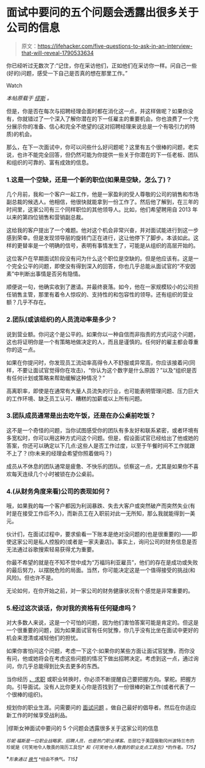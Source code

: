# 面试中要问的五个问题会透露出很多关于公司的信息

> 原文：<https://lifehacker.com/five-questions-to-ask-in-an-interview-that-will-reveal-1790533634>

你已经听过无数次了:“记住，你在采访他们，正如他们在采访你一样。问自己一些(好的)问题，感受一下自己是否真的想在那里工作。”

Watch

*本帖原载于* [*缪斯*](https://www.themuse.com/advice/5-questions-to-ask-in-an-interview-thatll-reveal-a-lot-about-the-company-1) *。*

但是，你是否在每次与招聘经理会面时都在消化这一点，并这样做呢？如果你没有，你就错过了一个深入了解你潜在的下一任雇主的重要机会。你也浪费了一个充分展示你的准备、信心和完全不绝望的(这对招聘经理来说总是一个有吸引力的特质)的机会。

那么，在下一次面试中，你可以问些什么好问题呢？这里有五个很棒的问题，老实说，也许不能完全回答，但仍然可能为你提供一些关于你潜在的下一任老板、团队和组织的可靠的、富有成效的信息。

### 1.这是一个空缺，还是一个新的职位(如果是空缺，怎么了)？

几个月前，我和一个客户一起工作，他是一家盈利的受人尊敬的公司的销售和市场副总裁的候选人。他相信，他很快就能拿到一份工作了。然后他了解到，在三年的时间里，这家公司有三个同样职位的其他领导人。比如，他们希望聘用自 2013 年以来的第四位销售和营销副总裁。

这给我的客户提出了一个难题。他对这个机会非常兴奋，并对面试能进行到这一步感到荣幸。但是发现领导层的旋转门正在进行，这让他停下了脚步。本该如此。这样的更替率是一个明确的信号，表明有事情发生了，可能是从组织的高层开始的。

这位客户在早期面试阶段没有问为什么这个职位是空缺的。但是他应该有。这是一个完全公平的问题，即使没有得到深入的回答，你也几乎总能从面试官的“不安因素”中判断出事情是否另有隐情。

顺便说一句，他确实收到了邀请。并最终衰落。如今，他在一家规模较小的公司担任销售主管，那里有着令人惊叹的、支持性的和包容性的领导。还有组织的营业额？几乎不存在。

### 2.团队(或该组织)的人员流动率是多少？

说到营业额。你问这个是公平的。如果你以一种自信而非指责的方式问这个问题，这也将证明你是一个有策略地做决定的人，而且是谨慎的。任何好的雇主都会尊重你的这一点。

如果在你提问时，你发现员工流动率高得令人不舒服或异常高，你应该接着问(同样，不要让面试官觉得你在攻击)，“你认为这个数字是什么原因？”以及“组织是否有任何计划或策略来帮助缓解这种情况？”

高离职率，即使是在通常有大量人员流失的行业，也可能表明管理问题、压力巨大的工作环境、缺乏员工认可、糟糕的加薪或以上所有问题。

### 3.团队成员通常是出去吃午饭，还是在办公桌前吃饭？

这不是一个奇怪的问题，当你试图感受你的团队有多友好和联系紧密，或者环境有多宽松时，你可以用这种方式问这个问题。但是，假设面试官已经给出了他或她的答案，你还可以确定以下几点:这些人是否工作过度，以至于午餐时间不工作就跟不上了？(你未来的经理会希望你照着做吗？)

成员从不休息的团队通常是疲惫、不快乐的团队。侦察这一点，尤其是如果你不喜欢每天连续几个小时被锁在办公桌前。

### 4.(从财务角度来看)公司的表现如何？

哦，如果我的每一个客户都因为利润暴跌、失去大客户或突然破产而突然失业(有时是在接受工作后不久)，而新员工在入职前对此一无所知，那么我就能得到一美元。

伙计们，在面试过程中，要求偷看一下账本是绝对没问题的(也是很重要的)——即使这家公司是私人控股的(或者是一家夫妻店)。事实上，询问公司的财务信息是否无法通过谷歌搜索轻易获得尤为重要。

你最不希望的就是在不知不觉中成为“万福玛利亚雇员”，他们的存在是成功或失败的最后努力，以摆脱危险的局面。当然，你可能决定这是一个值得接受的挑战(和风险)。但也许不是。

无论如何，在你开始之前，对一家公司的财务健康状况有个感觉是非常重要的。

### 5.经过这次谈话，你对我的资格有任何疑虑吗？

对大多数人来说，这是一个可怕的问题，因为他们害怕答案可能是肯定的。但这是一个很重要的问题，因为如果面试官有任何犹豫，你几乎没有比坐在面试中更好的机会来澄清或减轻他们的担忧。

如果你害怕问这个问题，考虑一下这个:如果你的某些方面让面试官犹豫，而你没有问，他或她将会在考虑这些问题的情况下做出招聘决定。考虑到这一点，通过询问，你几乎总能得到比失去更多的东西。

当你经历 [、求职](https://www.themuse.com/advice/4-lies-you-tell-yourself-during-the-job-search-when-youre-desperate) 或职业转换时，你必须不断提醒自己要把握方向。掌舵。把握方向。引导面试。没有人比你更关心你是否找到了一份很棒的新工作(或者代表了一个很棒的组织)。

规划你的职业生涯。问需要问的 [面试问题](https://www.themuse.com/advice/51-interview-questions-you-should-be-asking) 。做自己最好的倡导者。然后在你适应新工作的时候享受战利品。

|缪斯女神面试中要问的 5 个问题会透露很多关于这家公司的信息

<small>*珍妮·福斯是一位职业战略家、招聘人员，也是热门职业博客*</small>[<small></small>](http://www.jobjenny.com/)*<small>*。总部位于美国俄勒冈州波特兰市的珍妮是《可笑地令人敬畏的简历工具包*</small> <small>*和《可笑地令人敬畏的职业支点工具包》*</small><small>*的作者。*T75】</small>*

*<small>*形象通过*</small> [<small>*换气*</small>](https://unsplash.com/photos/1Yu0VLMAUjo) <small>*经由不换气。*T15】</small>*